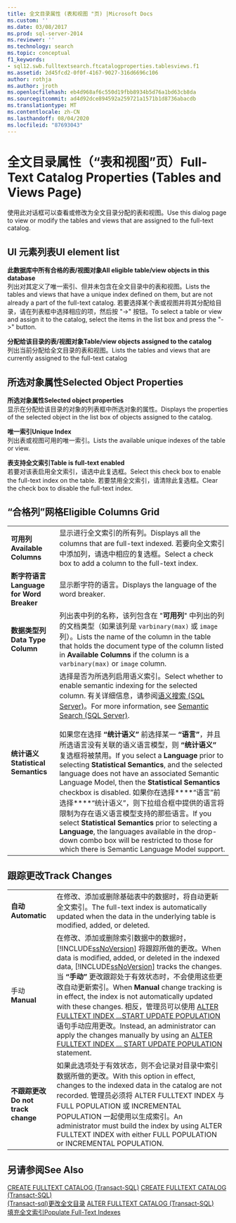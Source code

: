 ```yaml
---
title: 全文目录属性 (表和视图 "页) |Microsoft Docs
ms.custom: ''
ms.date: 03/08/2017
ms.prod: sql-server-2014
ms.reviewer: ''
ms.technology: search
ms.topic: conceptual
f1_keywords:
- sql12.swb.fulltextsearch.ftcatalogproperties.tablesviews.f1
ms.assetid: 2d45fcd2-0f0f-4167-9027-316d6696c106
author: rothja
ms.author: jroth
ms.openlocfilehash: eb4d968af6c550d19fbb8934b5d76a1bd63cb8da
ms.sourcegitcommit: ad4d92dce894592a259721a1571b1d8736abacdb
ms.translationtype: MT
ms.contentlocale: zh-CN
ms.lasthandoff: 08/04/2020
ms.locfileid: "87693043"
---
```

# <a name="full-text-catalog-properties-tables-and-views-page"></a><span data-ttu-id="b6191-102">全文目录属性（“表和视图”页）</span><span class="sxs-lookup"><span data-stu-id="b6191-102">Full-Text Catalog Properties (Tables and Views Page)</span></span>
  <span data-ttu-id="b6191-103">使用此对话框可以查看或修改为全文目录分配的表和视图。</span><span class="sxs-lookup"><span data-stu-id="b6191-103">Use this dialog page to view or modify the tables and views that are assigned to the full-text catalog.</span></span>  
  
## <a name="ui-element-list"></a><span data-ttu-id="b6191-104">UI 元素列表</span><span class="sxs-lookup"><span data-stu-id="b6191-104">UI element list</span></span>  
 <span data-ttu-id="b6191-105">**此数据库中所有合格的表/视图对象**</span><span class="sxs-lookup"><span data-stu-id="b6191-105">**All eligible table/view objects in this database**</span></span>  
 <span data-ttu-id="b6191-106">列出对其定义了唯一索引、但并未包含在全文目录中的表和视图。</span><span class="sxs-lookup"><span data-stu-id="b6191-106">Lists the tables and views that have a unique index defined on them, but are not already a part of the full-text catalog.</span></span> <span data-ttu-id="b6191-107">若要选择某个表或视图并将其分配给目录，请在列表框中选择相应的项，然后按 "->" 按钮。</span><span class="sxs-lookup"><span data-stu-id="b6191-107">To select a table or view and assign it to the catalog, select the items in the list box and press the "->" button.</span></span>  
  
 <span data-ttu-id="b6191-108">**分配给该目录的表/视图对象**</span><span class="sxs-lookup"><span data-stu-id="b6191-108">**Table/view objects assigned to the catalog**</span></span>  
 <span data-ttu-id="b6191-109">列出当前分配给全文目录的表和视图。</span><span class="sxs-lookup"><span data-stu-id="b6191-109">Lists the tables and views that are currently assigned to the full-text catalog</span></span>  
  
## <a name="selected-object-properties"></a><span data-ttu-id="b6191-110">所选对象属性</span><span class="sxs-lookup"><span data-stu-id="b6191-110">Selected Object Properties</span></span>  
 <span data-ttu-id="b6191-111">**所选对象属性**</span><span class="sxs-lookup"><span data-stu-id="b6191-111">**Selected object properties**</span></span>  
 <span data-ttu-id="b6191-112">显示在分配给该目录的对象的列表框中所选对象的属性。</span><span class="sxs-lookup"><span data-stu-id="b6191-112">Displays the properties of the selected object in the list box of objects assigned to the catalog.</span></span>  
  
 <span data-ttu-id="b6191-113">**唯一索引**</span><span class="sxs-lookup"><span data-stu-id="b6191-113">**Unique Index**</span></span>  
 <span data-ttu-id="b6191-114">列出表或视图可用的唯一索引。</span><span class="sxs-lookup"><span data-stu-id="b6191-114">Lists the available unique indexes of the table or view.</span></span>  
  
 <span data-ttu-id="b6191-115">**表支持全文索引**</span><span class="sxs-lookup"><span data-stu-id="b6191-115">**Table is full-text enabled**</span></span>  
 <span data-ttu-id="b6191-116">若要对该表启用全文索引，请选中此复选框。</span><span class="sxs-lookup"><span data-stu-id="b6191-116">Select this check box to enable the full-text index on the table.</span></span> <span data-ttu-id="b6191-117">若要禁用全文索引，请清除此复选框。</span><span class="sxs-lookup"><span data-stu-id="b6191-117">Clear the check box to disable the full-text index.</span></span>  
  
## <a name="eligible-columns-grid"></a><span data-ttu-id="b6191-118">“合格列”网格</span><span class="sxs-lookup"><span data-stu-id="b6191-118">Eligible Columns Grid</span></span>  
  
|||  
|-|-|  
|<span data-ttu-id="b6191-119">**可用列**</span><span class="sxs-lookup"><span data-stu-id="b6191-119">**Available Columns**</span></span>|<span data-ttu-id="b6191-120">显示进行全文索引的所有列。</span><span class="sxs-lookup"><span data-stu-id="b6191-120">Displays all the columns that are full-text indexed.</span></span> <span data-ttu-id="b6191-121">若要向全文索引中添加列，请选中相应的复选框。</span><span class="sxs-lookup"><span data-stu-id="b6191-121">Select a check box to add a column to the full-text index.</span></span>|  
|<span data-ttu-id="b6191-122">**断字符语言**</span><span class="sxs-lookup"><span data-stu-id="b6191-122">**Language for Word Breaker**</span></span>|<span data-ttu-id="b6191-123">显示断字符的语言。</span><span class="sxs-lookup"><span data-stu-id="b6191-123">Displays the language of the word breaker.</span></span>|  
|<span data-ttu-id="b6191-124">**数据类型列**</span><span class="sxs-lookup"><span data-stu-id="b6191-124">**Data Type Column**</span></span>|<span data-ttu-id="b6191-125">列出表中列的名称，该列包含在 "**可用列**" 中列出的列的文档类型（如果该列是 `varbinary(max)` 或 `image` 列）。</span><span class="sxs-lookup"><span data-stu-id="b6191-125">Lists the name of the column in the table that holds the document type of the column listed in **Available Columns** if the column is a `varbinary(max)` or `image` column.</span></span>|  
|<span data-ttu-id="b6191-126">**统计语义**</span><span class="sxs-lookup"><span data-stu-id="b6191-126">**Statistical Semantics**</span></span>|<span data-ttu-id="b6191-127">选择是否为所选列启用语义索引。</span><span class="sxs-lookup"><span data-stu-id="b6191-127">Select whether to enable semantic indexing for the selected column.</span></span> <span data-ttu-id="b6191-128">有关详细信息，请参阅[语义搜索 (SQL Server)](../relational-databases/search/semantic-search-sql-server.md)。</span><span class="sxs-lookup"><span data-stu-id="b6191-128">For more information, see [Semantic Search &#40;SQL Server&#41;](../relational-databases/search/semantic-search-sql-server.md).</span></span><br /><br /> <span data-ttu-id="b6191-129">如果您在选择 **“统计语义”** 前选择某一 **“语言”**，并且所选语言没有关联的语义语言模型，则 **“统计语义”** 复选框将被禁用。</span><span class="sxs-lookup"><span data-stu-id="b6191-129">If you select a **Language** prior to selecting **Statistical Semantics**, and the selected language does not have an associated Semantic Language Model, then the **Statistical Semantics** checkbox is disabled.</span></span> <span data-ttu-id="b6191-130">如果你在选择\*\*\*\*“语言”前选择\*\*\*\*“统计语义”，则下拉组合框中提供的语言将限制为存在语义语言模型支持的那些语言。</span><span class="sxs-lookup"><span data-stu-id="b6191-130">If you select **Statistical Semantics** prior to selecting a **Language**, the languages available in the drop-down combo box will be restricted to those for which there is Semantic Language Model support.</span></span>|  
  
## <a name="track-changes"></a><span data-ttu-id="b6191-131">跟踪更改</span><span class="sxs-lookup"><span data-stu-id="b6191-131">Track Changes</span></span>  
  
|||  
|-|-|  
|<span data-ttu-id="b6191-132">**自动**</span><span class="sxs-lookup"><span data-stu-id="b6191-132">**Automatic**</span></span>|<span data-ttu-id="b6191-133">在修改、添加或删除基础表中的数据时，将自动更新全文索引。</span><span class="sxs-lookup"><span data-stu-id="b6191-133">The full-text index is automatically updated when the data in the underlying table is modified, added, or deleted.</span></span>|  
|<span data-ttu-id="b6191-134">手动</span><span class="sxs-lookup"><span data-stu-id="b6191-134">**Manual**</span></span>|<span data-ttu-id="b6191-135">在修改、添加或删除索引数据中的数据时， [!INCLUDE[ssNoVersion](../includes/ssnoversion-md.md)] 将跟踪所做的更改。</span><span class="sxs-lookup"><span data-stu-id="b6191-135">When data is modified, added, or deleted in the indexed data, [!INCLUDE[ssNoVersion](../includes/ssnoversion-md.md)] tracks the changes.</span></span> <span data-ttu-id="b6191-136">当 **“手动”** 更改跟踪处于有效状态时，不会使用这些更改自动更新索引。</span><span class="sxs-lookup"><span data-stu-id="b6191-136">When **Manual** change tracking is in effect, the index is not automatically updated with these changes.</span></span> <span data-ttu-id="b6191-137">相反，管理员可以使用 [ALTER FULLTEXT INDEX ...START UPDATE POPULATION](/sql/t-sql/statements/alter-fulltext-index-transact-sql) 语句手动应用更改。</span><span class="sxs-lookup"><span data-stu-id="b6191-137">Instead, an administrator can apply the changes manually by using an [ALTER FULLTEXT INDEX ... START UPDATE POPULATION](/sql/t-sql/statements/alter-fulltext-index-transact-sql) statement.</span></span>|  
|<span data-ttu-id="b6191-138">**不跟踪更改**</span><span class="sxs-lookup"><span data-stu-id="b6191-138">**Do not track change**</span></span>|<span data-ttu-id="b6191-139">如果此选项处于有效状态，则不会记录对目录中索引数据所做的更改。</span><span class="sxs-lookup"><span data-stu-id="b6191-139">With this option in effect, changes to the indexed data in the catalog are not recorded.</span></span> <span data-ttu-id="b6191-140">管理员必须将 ALTER FULLTEXT INDEX 与 FULL POPULATION 或 INCREMENTAL POPULATION 一起使用以生成索引。</span><span class="sxs-lookup"><span data-stu-id="b6191-140">An administrator must build the index by using ALTER FULLTEXT INDEX with either FULL POPULATION or INCREMENTAL POPULATION.</span></span>|  
  
## <a name="see-also"></a><span data-ttu-id="b6191-141">另请参阅</span><span class="sxs-lookup"><span data-stu-id="b6191-141">See Also</span></span>  
 <span data-ttu-id="b6191-142">[CREATE FULLTEXT CATALOG (Transact-SQL)](/sql/t-sql/statements/create-fulltext-catalog-transact-sql) </span><span class="sxs-lookup"><span data-stu-id="b6191-142">[CREATE FULLTEXT CATALOG &#40;Transact-SQL&#41;](/sql/t-sql/statements/create-fulltext-catalog-transact-sql) </span></span>  
 <span data-ttu-id="b6191-143">[&#40;Transact-sql&#41;更改全文目录](/sql/t-sql/statements/alter-fulltext-catalog-transact-sql) </span><span class="sxs-lookup"><span data-stu-id="b6191-143">[ALTER FULLTEXT CATALOG &#40;Transact-SQL&#41;](/sql/t-sql/statements/alter-fulltext-catalog-transact-sql) </span></span>  
 [<span data-ttu-id="b6191-144">填充全文索引</span><span class="sxs-lookup"><span data-stu-id="b6191-144">Populate Full-Text Indexes</span></span>](../relational-databases/indexes/indexes.md)  
  
  
